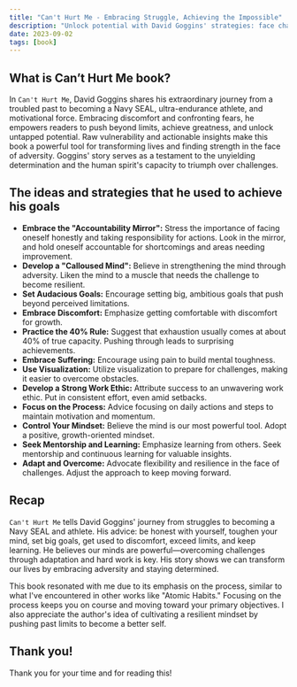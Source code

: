 ```yaml
---
title: "Can't Hurt Me - Embracing Struggle, Achieving the Impossible"
description: "Unlock potential with David Goggins' strategies: face challenges, set audacious goals, embrace discomfort, and develop a resilient mindset."
date: 2023-09-02
tags: [book]
---
```


## What is Can’t Hurt Me book?

In `Can't Hurt Me`, David Goggins shares his extraordinary journey from a troubled past to becoming a Navy SEAL, ultra-endurance athlete, and motivational force. Embracing discomfort and confronting fears, he empowers readers to push beyond limits, achieve greatness, and unlock untapped potential. Raw vulnerability and actionable insights make this book a powerful tool for transforming lives and finding strength in the face of adversity. Goggins' story serves as a testament to the unyielding determination and the human spirit's capacity to triumph over challenges.

## The ideas and strategies that he used to achieve his goals

- **Embrace the "Accountability Mirror":** Stress the importance of facing oneself honestly and taking responsibility for actions. Look in the mirror, and hold oneself accountable for shortcomings and areas needing improvement.
- **Develop a "Calloused Mind":** Believe in strengthening the mind through adversity. Liken the mind to a muscle that needs the challenge to become resilient.
- **Set Audacious Goals:** Encourage setting big, ambitious goals that push beyond perceived limitations.
- **Embrace Discomfort:** Emphasize getting comfortable with discomfort for growth.
- **Practice the 40% Rule:** Suggest that exhaustion usually comes at about 40% of true capacity. Pushing through leads to surprising achievements.
- **Embrace Suffering:** Encourage using pain to build mental toughness.
- **Use Visualization:** Utilize visualization to prepare for challenges, making it easier to overcome obstacles.
- **Develop a Strong Work Ethic:** Attribute success to an unwavering work ethic. Put in consistent effort, even amid setbacks.
- **Focus on the Process:** Advice focusing on daily actions and steps to maintain motivation and momentum.
- **Control Your Mindset:** Believe the mind is our most powerful tool. Adopt a positive, growth-oriented mindset.
- **Seek Mentorship and Learning:** Emphasize learning from others. Seek mentorship and continuous learning for valuable insights.
- **Adapt and Overcome:** Advocate flexibility and resilience in the face of challenges. Adjust the approach to keep moving forward.

## Recap

`Can't Hurt Me` tells David Goggins' journey from struggles to becoming a Navy SEAL and athlete. His advice: be honest with yourself, toughen your mind, set big goals, get used to discomfort, exceed limits, and keep learning. He believes our minds are powerful—overcoming challenges through adaptation and hard work is key. His story shows we can transform our lives by embracing adversity and staying determined.

This book resonated with me due to its emphasis on the process, similar to what I've encountered in other works like "Atomic Habits." Focusing on the process keeps you on course and moving toward your primary objectives. I also appreciate the author's idea of cultivating a resilient mindset by pushing past limits to become a better self.

## Thank you!

Thank you for your time and for reading this!
